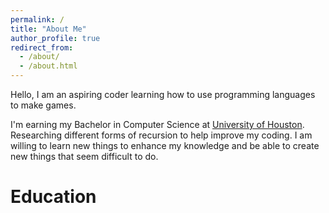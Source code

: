 ```yaml
---
permalink: /
title: "About Me"
author_profile: true
redirect_from: 
  - /about/
  - /about.html
---
```


Hello, I am an aspiring coder learning how to use programming languages to make games.

I'm earning my Bachelor in Computer Science at [University of Houston](https://www.uh.edu/nsm/computer-science/). Researching different forms of recursion to help improve my coding. I am willing to learn new things to enhance my knowledge and be able to create new things that seem difficult to do.

# Education
